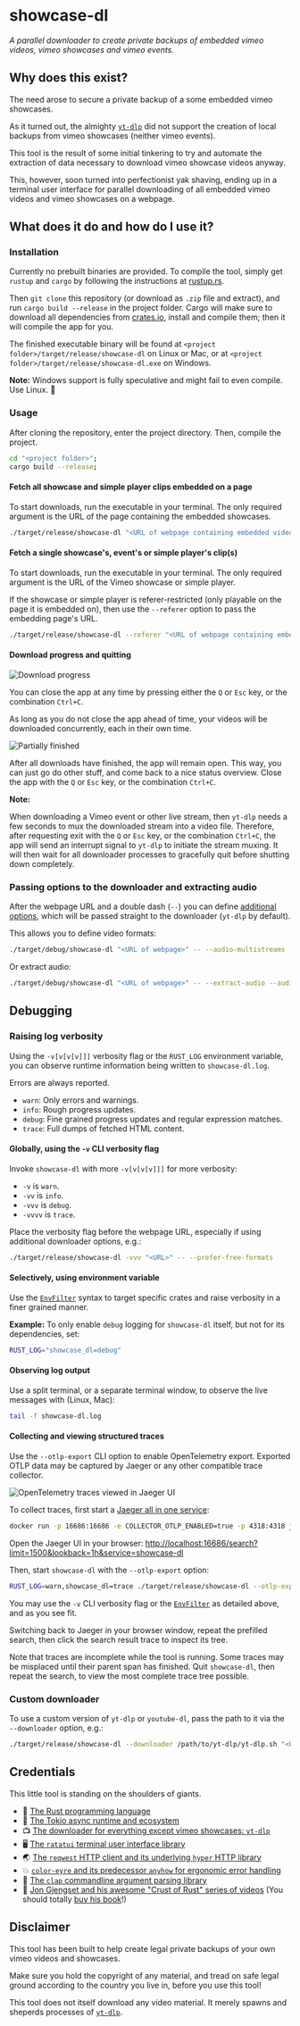# showcase-dl

*A parallel downloader to create private backups of embedded vimeo videos, vimeo showcases and vimeo events.*

## Why does this exist?

The need arose to secure a private backup of a some embedded vimeo showcases.

As it turned out, the almighty [`yt-dlp`](https://github.com/yt-dlp/yt-dlp) did not support the creation of local backups from vimeo showcases (neither vimeo events).

This tool is the result of some initial tinkering to try and automate the extraction of data necessary to download vimeo showcase videos anyway.

This, however, soon turned into perfectionist yak shaving, ending up in a terminal user interface for parallel downloading of all embedded vimeo videos and vimeo showcases on a webpage.

## What does it do and how do I use it?

### Installation

Currently no prebuilt binaries are provided. To compile the tool, simply get `rustup` and `cargo` by following the instructions at [rustup.rs](https://rustup.rs/).

Then `git clone` this repository (or download as `.zip` file and extract), and run `cargo build --release` in the project folder. Cargo will make sure to download all dependencies from [crates.io](https://crates.io), install and compile them; then it will compile the app for you.

The finished executable binary will be found at `<project folder>/target/release/showcase-dl` on Linux or Mac,
or at `<project folder>/target/release/showcase-dl.exe` on Windows.

**Note:** Windows support is fully speculative and might fail to even compile. Use Linux. 🐧

### Usage

After cloning the repository, enter the project directory. Then, compile the project.

```bash
cd "<project folder>";
cargo build --release;
```

#### Fetch all showcase and simple player clips embedded on a page

To start downloads, run the executable in your terminal. The only required argument is the URL of the page containing the embedded showcases.

```bash
./target/release/showcase-dl "<URL of webpage containing embedded videos>"
```

#### Fetch a single showcase's, event's or simple player's clip(s)

To start downloads, run the executable in your terminal. The only required argument is the URL of the Vimeo showcase or simple player.

If the showcase or simple player is referer-restricted (only playable on the page it is embedded on), then use the `--referer` option to pass the embedding page's URL.

```bash
./target/release/showcase-dl --referer "<URL of webpage containing embedded videos>" "<URL of showcase or simple player>"
```

#### Download progress and quitting

![Download progress](/img/In%20progress%2C%20spaced.png)

You can close the app at any time by pressing either the `Q` or `Esc` key, or the combination `Ctrl+C`.

As long as you do not close the app ahead of time, your videos will be downloaded concurrently, each in their own time.

![Partially finished](/img/In%20progress%2C%20partially%20finished.png)

After all downloads have finished, the app will remain open. This way, you can just go do other stuff, and come back to a nice status overview. Close the app with the `Q` or `Esc` key, or the combination `Ctrl+C`.

**Note:**

When downloading a Vimeo event or other live stream, then `yt-dlp` needs a few seconds to mux the downloaded stream into a video file.
Therefore, after requesting exit with the `Q` or `Esc` key, or the combination `Ctrl+C`, the app will send an interrupt signal to `yt-dlp` to initiate the stream muxing.
It will then wait for all downloader processes to gracefully quit before shutting down completely.

### Passing options to the downloader and extracting audio

After the webpage URL and a double dash (`--`) you can define [additional options](https://github.com/yt-dlp/yt-dlp#general-options), which will be passed straight to the downloader (`yt-dlp` by default).

This allows you to define video formats:

```bash
./target/debug/showcase-dl "<URL of webpage>" -- --audio-multistreams --format "bv[vcodec^=avc1]+ba[acodec^=opus]+ba[acodec^=mp4a]/b"
```

Or extract audio:

```bash
./target/debug/showcase-dl "<URL of webpage>" -- --extract-audio --audio-format "opus/mp3" --keep-video
```

## Debugging

### Raising log verbosity

Using the `-v[v[v[v]]]` verbosity flag or the `RUST_LOG` environment variable, you can observe runtime information being written to `showcase-dl.log`.

Errors are always reported.

- `warn`: Only errors and warnings.
- `info`: Rough progress updates.
- `debug`: Fine grained progress updates and regular expression matches.
- `trace`: Full dumps of fetched HTML content.

#### Globally, using the `-v` CLI verbosity flag

Invoke `showcase-dl` with more `-v[v[v[v]]]` for more verbosity:

- `-v` is `warn`.
- `-vv` is `info`.
- `-vvv` is `debug`.
- `-vvvv` is `trace`.

Place the verbosity flag before the webpage URL, especially if using additional downloader options, e.g.:

```bash
./target/release/showcase-dl -vvv "<URL>" -- --prefer-free-formats
```

#### Selectively, using environment variable

Use the [`EnvFilter`](https://docs.rs/tracing-subscriber/latest/tracing_subscriber/filter/struct.EnvFilter.html) syntax
to target specific crates and raise verbosity in a finer grained manner.

**Example:** To only enable `debug` logging for `showcase-dl` itself, but not for its dependencies, set:

```bash
RUST_LOG="showcase_dl=debug"
```

#### Observing log output

Use a split terminal, or a separate terminal window, to observe the live messages with (Linux, Mac):

```bash
tail -f showcase-dl.log
```

#### Collecting and viewing structured traces

Use the `--otlp-export` CLI option to enable OpenTelemetry export.
Exported OTLP data may be captured by Jaeger or any other compatible trace collector.

![OpenTelemetry traces viewed in Jaeger UI](/img/OpenTelemetry.png)

To collect traces, first start a [Jaeger all in one service](https://www.jaegertracing.io/docs/1.55/deployment/#all-in-one):

```bash
docker run -p 16686:16686 -e COLLECTOR_OTLP_ENABLED=true -p 4318:4318 jaegertracing/all-in-one:latest
```

Open the Jaeger UI in your browser: <http://localhost:16686/search?limit=1500&lookback=1h&service=showcase-dl>

Then, start `showcase-dl` with the `--otlp-export` option:

```bash
RUST_LOG=warn,showcase_dl=trace ./target/release/showcase-dl --otlp-export "<URL>"
```

You may use the `-v` CLI verbosity flag
or the [`EnvFilter`](https://docs.rs/tracing-subscriber/latest/tracing_subscriber/filter/struct.EnvFilter.html)
as detailed above, and as you see fit.

Switching back to Jaeger in your browser window, repeat the prefilled search, then click the search result trace to inspect its tree.

Note that traces are incomplete while the tool is running. Some traces may be misplaced until their parent span has finished. Quit `showcase-dl`, then repeat the search, to view the most complete trace tree possible.

### Custom downloader

To use a custom version of `yt-dlp` or `youtube-dl`, pass the path to it via the `--downloader` option, e.g.:

```bash
./target/release/showcase-dl --downloader /path/to/yt-dlp/yt-dlp.sh "<URL>"
```

## Credentials

This little tool is standing on the shoulders of giants.

- 🦀 [The Rust programming language](https://www.rust-lang.org/)
- 🗼 [The Tokio async runtime and ecosystem](https://tokio.rs/)
- 📺 [The downloader for everything except vimeo showcases: `yt-dlp`](https://github.com/yt-dlp/yt-dlp)
- 🖥  [The `ratatui` terminal user interface library](https://github.com/tui-rs-revival/ratatui)
- 🌏 [The `reqwest` HTTP client and its underlying `hyper` HTTP library](https://github.com/seanmonstar/reqwest)
- 💥 [`color-eyre` and its predecessor `anyhow` for ergonomic error handling](https://github.com/yaahc/color-eyre)
- 💬 [The `clap` commandline argument parsing library](https://github.com/clap-rs/clap)
- 🍵 [Jon Gjengset and his awesome "Crust of Rust" series of videos](https://www.youtube.com/playlist?list=PLqbS7AVVErFiWDOAVrPt7aYmnuuOLYvOa) (You should totally [buy his book](https://nostarch.com/rust-rustaceans)!)

## Disclaimer

This tool has been built to help create legal private backups of your own vimeo videos and showcases.

Make sure you hold the copyright of any material, and tread on safe legal ground according to
the country you live in, before you use this tool!

This tool does not itself download any video material. It merely spawns and sheperds processes of [`yt-dlp`](https://github.com/yt-dlp/yt-dlp).
